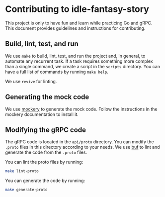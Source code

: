 # Contributing to idle-fantasy-story

This project is only to have fun and learn while practicing Go and gRPC.
This document provides guidelines and instructions for contributing.

## Build, lint, test, and run
We use `make` to build, lint, test, and run the project and, in general, to automate any recurrent task.
If a task requires something more complex than a single command, we create a script in the `scripts` directory.
You can have a full list of commands by running `make help`.

We use `revive` for linting.

## Generating the mock code
We use [mockery](https://vektra.github.io/mockery/latest) to generate the mock code.
Follow the instructions in the mockery documentation to install it.

## Modifying the gRPC code
The gRPC code is located in the `api/proto` directory. You can modify the `.proto` files in this directory according to your needs.
We use [buf](https://buf.build/docs/introduction) to lint and generate the code from the `.proto` files.

You can lint the proto files by running:
```bash
make lint-proto
```

You can generate the code by running:
```bash
make generate-proto
```
